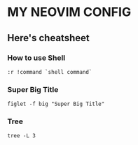 # MY NEOVIM CONFIG
## Here's cheatsheet
### How to use Shell
```shell
:r !command `shell command`
```
### Super Big Title
```shell
figlet -f big "Super Big Title"
```
### Tree
```shell
tree -L 3
```

